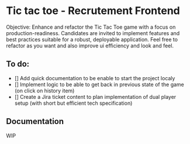 # Tic tac toe - Recrutement Frontend

Objective: Enhance and refactor the Tic Tac Toe game with a focus on production-readiness. Candidates are invited to implement features and best practices suitable for a robust, deployable application.
Feel free to refactor as you want and also improve ui efficiency and look and feel.

## To do:

- [] Add quick documentation to be enable to start the project localy
- [] Implement logic to be able to get back in previous state of the game (on click on history item)
- [] Create a Jira ticket content to plan implementation of dual player setup (with short but efficient tech specification)

## Documentation

WIP
